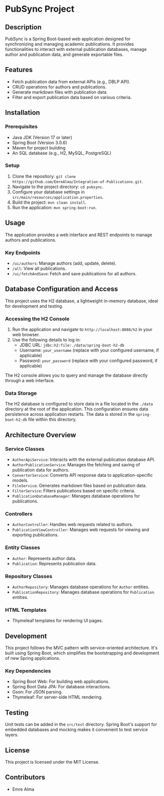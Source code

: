 # PubSync Project

## Description

PubSync is a Spring Boot-based web application designed for synchronizing and managing academic publications. It provides functionalities to interact with external publication databases, manage author and publication data, and generate exportable files.

## Features

- Fetch publication data from external APIs (e.g., DBLP API).
- CRUD operations for authors and publications.
- Generate markdown files with publication data.
- Filter and export publication data based on various criteria.

## Installation

### Prerequisites

- Java JDK (Version 17 or later)
- Spring Boot (Version 3.0.6)
- Maven for project building
- An SQL database (e.g., H2, MySQL, PostgreSQL)

### Setup

1. Clone the repository: `git clone https://github.com/EmreAlma/Integration-of-Publications.git`.
2. Navigate to the project directory: `cd pubsync`.
3. Configure your database settings in `src/main/resources/application.properties`.
4. Build the project: `mvn clean install`.
5. Run the application: `mvn spring-boot:run`.

## Usage

The application provides a web interface and REST endpoints to manage authors and publications.

### Key Endpoints

- `/ui/authors`: Manage authors (add, update, delete).
- `/all`: View all publications.
- `/ui/fetchAndSave`: Fetch and save publications for all authors.

## Database Configuration and Access

This project uses the H2 database, a lightweight in-memory database, ideal for development and testing.

### Accessing the H2 Console

1. Run the application and navigate to `http://localhost:8080/h2` in your web browser.
2. Use the following details to log in:
    - JDBC URL: `jdbc:h2:file:./data/spring-boot-h2-db`
    - Username: `your_username` (replace with your configured username, if applicable)
    - Password: `your_password` (replace with your configured password, if applicable)

The H2 console allows you to query and manage the database directly through a web interface.

### Data Storage

The H2 database is configured to store data in a file located in the `./data` directory at the root of the application.
This configuration ensures data persistence across application restarts. The data is stored in the `spring-boot-h2-db` file within this directory.


## Architecture Overview

### Service Classes

- `AuthorApiService`: Interacts with the external publication database API.
- `AuthorPublicationService`: Manages the fetching and saving of publication data for authors.
- `ConverterService`: Converts API response data to application-specific models.
- `FileService`: Generates markdown files based on publication data.
- `FilterService`: Filters publications based on specific criteria.
- `PublicationDatabaseManager`: Manages database operations for publications.

### Controllers

- `AuthorController`: Handles web requests related to authors.
- `PublicationViewController`: Manages web requests for viewing and exporting publications.

### Entity Classes

- `Author`: Represents author data.
- `Publication`: Represents publication data.

### Repository Classes

- `AuthorRepository`: Manages database operations for `Author` entities.
- `PublicationRepository`: Manages database operations for `Publication` entities.

### HTML Templates

- Thymeleaf templates for rendering UI pages.

## Development

This project follows the MVC pattern with service-oriented architecture. It's built using Spring Boot, which simplifies the bootstrapping and development of new Spring applications.

### Key Dependencies

- Spring Boot Web: For building web applications.
- Spring Boot Data JPA: For database interactions.
- Gson: For JSON parsing.
- Thymeleaf: For server-side HTML rendering.

## Testing

Unit tests can be added in the `src/test` directory. Spring Boot's support for embedded databases and mocking makes it convenient to test service layers.

## License

This project is licensed under the MIT License.

## Contributors

- Emre Alma